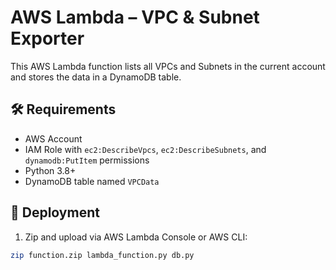 # AWS Lambda – VPC & Subnet Exporter

This AWS Lambda function lists all VPCs and Subnets in the current account and stores the data in a DynamoDB table.

## 🛠 Requirements

- AWS Account
- IAM Role with `ec2:DescribeVpcs`, `ec2:DescribeSubnets`, and `dynamodb:PutItem` permissions
- Python 3.8+
- DynamoDB table named `VPCData`

## 🚀 Deployment

1. Zip and upload via AWS Lambda Console or AWS CLI:
```bash
zip function.zip lambda_function.py db.py
